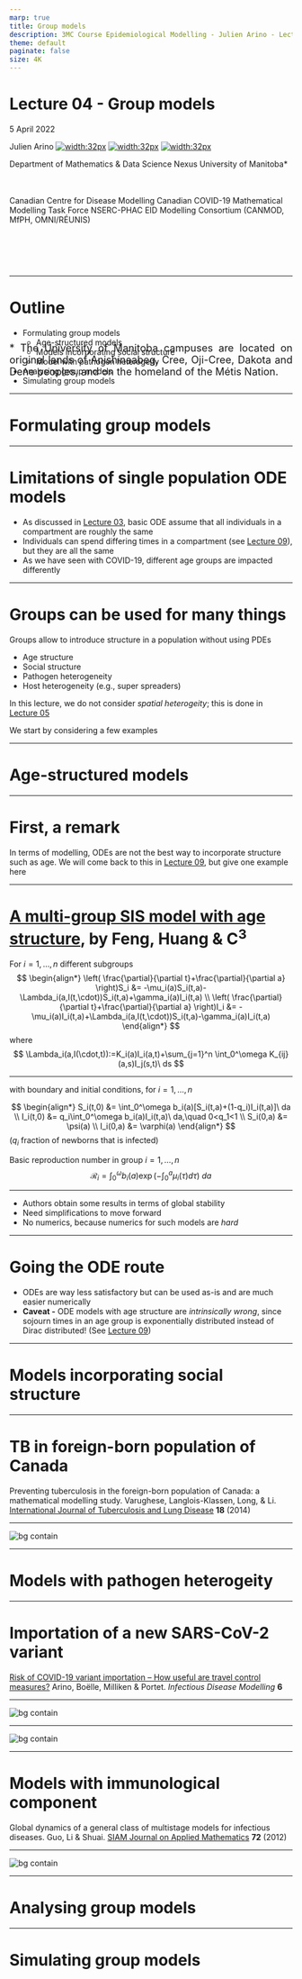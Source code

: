 ```yaml
---
marp: true
title: Group models
description: 3MC Course Epidemiological Modelling - Julien Arino - Lecture 04 - Group models
theme: default
paginate: false
size: 4K
---
```


<style>
  .theorem {
    text-align:justify;
    background-color:#16a085;
    border-radius:20px;
    padding:10px 20px 10px 20px;
    box-shadow: 0px 1px 5px #999;
  }
  .definition {
    text-align:justify;
    background-color:#ededde;
    border-radius:20px;
    padding:10px 20px 10px 20px;
    box-shadow: 0px 1px 5px #999;
  }
</style>

# Lecture 04 - Group models

5 April 2022 

Julien Arino [![width:32px](https://raw.githubusercontent.com/julien-arino/presentations/main/FIGS/icons/email-round.png)](mailto:Julien.Arino@umanitoba.ca) [![width:32px](https://raw.githubusercontent.com/julien-arino/presentations/main/FIGS/icons/world-wide-web.png)](https://julien-arino.github.io/) [![width:32px](https://raw.githubusercontent.com/julien-arino/presentations/main/FIGS/icons/github-icon.png)](https://github.com/julien-arino)

Department of Mathematics & Data Science Nexus
University of Manitoba*

<div style = "font-size:18px; margin-top:-10px; padding-bottom:30px;"></div>

Canadian Centre for Disease Modelling
Canadian COVID-19 Mathematical Modelling Task Force
NSERC-PHAC EID Modelling Consortium (CANMOD, MfPH, OMNI/RÉUNIS)

<div style = "text-align: justify; position: relative; bottom: -5%; font-size:18px;">
* The University of Manitoba campuses are located on original lands of Anishinaabeg, Cree, Oji-Cree, Dakota and Dene peoples, and on the homeland of the Métis Nation.</div>

---

<!-- _backgroundImage: "radial-gradient(white,80%,#f1c40f)" -->
# Outline

- Formulating group models
    - Age-structured models
    - Models incorporating social structure
    - Model with pathogen heterogeity
- Analysing group models
- Simulating group models

---

<!-- _backgroundImage: "linear-gradient(to bottom, #f1c40f, 20%, white)" -->
# <!--fit-->Formulating group models

---

# Limitations of single population ODE models

- As discussed in [Lecture 03](https://julien-arino.github.io/3MC-course-epidemiological-modelling/2022_04_3MC_EpiModelling_L03_SpreadInGroups_SpreadInSpace.html), basic ODE assume that all individuals in a compartment are roughly the same
- Individuals can spend differing times in a compartment (see [Lecture 09](https://julien-arino.github.io/3MC-course-epidemiological-modelling/2022_04_3MC_EpiModelling_L09_RecentMathematicalModels.html)), but they are all the same
- As we have seen with COVID-19, different age groups are impacted differently

---

# Groups can be used for many things

Groups allow to introduce structure in a population without using PDEs

- Age structure
- Social structure
- Pathogen heterogeneity
- Host heterogeneity (e.g., super spreaders)

In this lecture, we do not consider *spatial heterogeity*; this is done in [Lecture 05](https://julien-arino.github.io/3MC-course-epidemiological-modelling/2022_04_3MC_EpiModelling_L05_MetapopulationModels.html)

We start by considering a few examples

---

<!-- _backgroundImage: "linear-gradient(to bottom, #156C26, 20%, white)" -->
# Age-structured models

---

# First, a remark

In terms of modelling, ODEs are not the best way to incorporate structure such as age. We will come back to this in [Lecture 09](https://julien-arino.github.io/3MC-course-epidemiological-modelling/2022_04_3MC_EpiModelling_L09_RecentMathematicalModels.html), but give one example here

---

# <!--fit-->[A multi-group SIS model with age structure](https://doi.org/10.1016/j.jde.2004.10.009), by Feng, Huang & C$^3$

For $i=1,\ldots,n$ different subgroups
$$
\begin{align*}
\left(
\frac{\partial}{\partial t}+\frac{\partial}{\partial a}
\right)S_i
&= 
-\mu_i(a)S_i(t,a)-\Lambda_i(a,I(t,\cdot))S_i(t,a)+\gamma_i(a)I_i(t,a) \\
\left(
\frac{\partial}{\partial t}+\frac{\partial}{\partial a}
\right)I_i
&= 
-\mu_i(a)I_i(t,a)+\Lambda_i(a,I(t,\cdot))S_i(t,a)-\gamma_i(a)I_i(t,a)
\end{align*}
$$
where
$$
\Lambda_i(a,I(\cdot,t)):=K_i(a)I_i(a,t)+\sum_{j=1}^n
\int_0^\omega K_{ij}(a,s)I_j(s,t)\ ds
$$

---

with boundary and initial conditions, for $i=1,\ldots,n$

$$
\begin{align*}
S_i(t,0) &= \int_0^\omega b_i(a)[S_i(t,a)+(1-q_i)I_i(t,a)]\ da \\
I_i(t,0) &= q_i\int_0^\omega b_i(a)I_i(t,a)\ da,\quad 0<q_1<1 \\
S_i(0,a) &= \psi(a) \\
I_i(0,a) &= \varphi(a)
\end{align*}
$$
($q_i$ fraction of newborns that is infected)

Basic reproduction number in group $i=1,\ldots,n$
$$
\mathcal{R}_i = \int_0^\omega b_i(a)\exp\left(
-\int_0^a \mu_i(\tau)d\tau
\right)\ da
$$

---

- Authors obtain some results in terms of global stability
- Need simplifications to move forward
- No numerics, because numerics for such models are *hard*

---

# Going the ODE route

- ODEs are way less satisfactory but can be used as-is and are much easier numerically
- **Caveat -** ODE models with age structure are *intrinsically wrong*, since sojourn times in an age group is exponentially distributed instead of Dirac distributed! (See [Lecture 09](https://julien-arino.github.io/3MC-course-epidemiological-modelling/2022_04_3MC_EpiModelling_L09_RecentMathematicalModels.html))

---

<!-- _backgroundImage: "linear-gradient(to bottom, #156C26, 20%, white)" -->
# Models incorporating social structure

---

# TB in foreign-born population of Canada

Preventing tuberculosis in the foreign-born population of Canada: a mathematical modelling study.  Varughese, Langlois-Klassen, Long, & Li. [International Journal of Tuberculosis and Lung Disease](https://doi.org/10.5588/ijtld.13.0625) **18** (2014)

---

![bg contain](https://raw.githubusercontent.com/julien-arino/3MC-course-epidemiological-modelling/main/FIGS/VarugheseLangloisklassenLongLi-2014-TB-flow_diagram.png)

---

<!-- _backgroundImage: "linear-gradient(to bottom, #156C26, 20%, white)" -->
# Models with pathogen heterogeity

---

# Importation of a new SARS-CoV-2 variant

[Risk of COVID-19 variant importation – How useful are travel control measures?](https://doi.org/10.1016/j.idm.2021.06.006) Arino, Boëlle, Milliken & Portet. *Infectious Disease Modelling* **6** 

---

![bg contain](https://raw.githubusercontent.com/julien-arino/3MC-course-epidemiological-modelling/main/FIGS/importation_model_2variants.jpg)

---

![bg contain](https://raw.githubusercontent.com/julien-arino/3MC-course-epidemiological-modelling/main/FIGS/importation_model_2variants_import_layer.jpg)

---

<!-- _backgroundImage: "linear-gradient(to bottom, #156C26, 20%, white)" -->
# Models with immunological component

Global dynamics of a general class of multistage models for infectious diseases. Guo, Li & Shuai. [SIAM Journal on Applied Mathematics](https://doi.org/10.1137/110827028) **72** (2012)

---

![bg contain](https://raw.githubusercontent.com/julien-arino/3MC-course-epidemiological-modelling/main/FIGS/GuoLiShuai-2012-multistage-flow_diagram.png)

---

<!-- _backgroundImage: "linear-gradient(to bottom, #f1c40f, 20%, white)" -->
# <!--fit-->Analysing group models

---

<!-- _backgroundImage: "linear-gradient(to bottom, #f1c40f, 20%, white)" -->
# <!--fit-->Simulating group models

